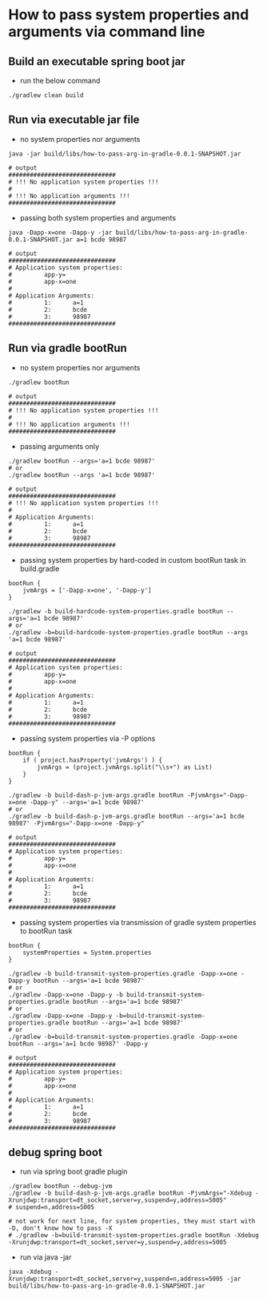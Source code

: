 # How to pass system properties and arguments via command line
## Build an executable spring boot jar
* run the below command
```shell
./gradlew clean build
```
## Run via executable jar file
* no system properties nor arguments
```shell
java -jar build/libs/how-to-pass-arg-in-gradle-0.0.1-SNAPSHOT.jar

# output 
##############################
# !!! No application system properties !!!
#
# !!! No application arguments !!!
##############################
```
* passing both system properties and arguments
```shell
java -Dapp-x=one -Dapp-y -jar build/libs/how-to-pass-arg-in-gradle-0.0.1-SNAPSHOT.jar a=1 bcde 98987

# output 
##############################
# Application system properties:
#         app-y=
#         app-x=one
# 
# Application Arguments:
#         1:      a=1
#         2:      bcde
#         3:      98987
##############################
```

## Run via gradle bootRun
* no system properties nor arguments
```shell
./gradlew bootRun

# output 
##############################
# !!! No application system properties !!!
#
# !!! No application arguments !!!
##############################
```
* passing arguments only
```shell
./gradlew bootRun --args='a=1 bcde 98987'
# or
./gradlew bootRun --args 'a=1 bcde 98987'

# output 
##############################
# !!! No application system properties !!!
# 
# Application Arguments:
#         1:      a=1
#         2:      bcde
#         3:      98987
##############################
```
* passing system properties by hard-coded in custom bootRun task in build.gradle
```shell
bootRun {
    jvmArgs = ['-Dapp-x=one', '-Dapp-y']
}

./gradlew -b build-hardcode-system-properties.gradle bootRun --args='a=1 bcde 98987' 
# or
./gradlew -b=build-hardcode-system-properties.gradle bootRun --args 'a=1 bcde 98987' 
 
# output 
##############################
# Application system properties:
#         app-y=
#         app-x=one
# 
# Application Arguments:
#         1:      a=1
#         2:      bcde
#         3:      98987
##############################
```

* passing system properties via -P options
```shell
bootRun {
    if ( project.hasProperty('jvmArgs') ) {
        jvmArgs = (project.jvmArgs.split("\\s+") as List)
    }
}

./gradlew -b build-dash-p-jvm-args.gradle bootRun -PjvmArgs="-Dapp-x=one -Dapp-y" --args='a=1 bcde 98987' 
# or 
./gradlew -b build-dash-p-jvm-args.gradle bootRun --args='a=1 bcde 98987' -PjvmArgs="-Dapp-x=one -Dapp-y"

# output 
##############################
# Application system properties:
#         app-y=
#         app-x=one
# 
# Application Arguments:
#         1:      a=1
#         2:      bcde
#         3:      98987
##############################
```

* passing system properties via transmission of gradle system properties to bootRun task
```shell
bootRun {
    systemProperties = System.properties
}

./gradlew -b build-transmit-system-properties.gradle -Dapp-x=one -Dapp-y bootRun --args='a=1 bcde 98987' 
# or 
./gradlew -Dapp-x=one -Dapp-y -b build-transmit-system-properties.gradle bootRun --args='a=1 bcde 98987'
# or 
./gradlew -Dapp-x=one -Dapp-y -b=build-transmit-system-properties.gradle bootRun --args='a=1 bcde 98987'
# or 
./gradlew -b=build-transmit-system-properties.gradle -Dapp-x=one bootRun --args='a=1 bcde 98987' -Dapp-y 

# output 
##############################
# Application system properties:
#         app-y=
#         app-x=one
# 
# Application Arguments:
#         1:      a=1
#         2:      bcde
#         3:      98987
##############################
```

## debug spring boot 
* run via spring boot gradle plugin 
```shell
./gradlew bootRun --debug-jvm
./gradlew -b build-dash-p-jvm-args.gradle bootRun -PjvmArgs="-Xdebug -Xrunjdwp:transport=dt_socket,server=y,suspend=y,address=5005" 
# suspend=n,address=5005

# not work for next line, for system properties, they must start with -D, don't know how to pass -X
# ./gradlew -b=build-transmit-system-properties.gradle bootRun -Xdebug -Xrunjdwp:transport=dt_socket,server=y,suspend=y,address=5005
```

* run via java -jar
```shell
java -Xdebug -Xrunjdwp:transport=dt_socket,server=y,suspend=n,address=5005 -jar build/libs/how-to-pass-arg-in-gradle-0.0.1-SNAPSHOT.jar
```